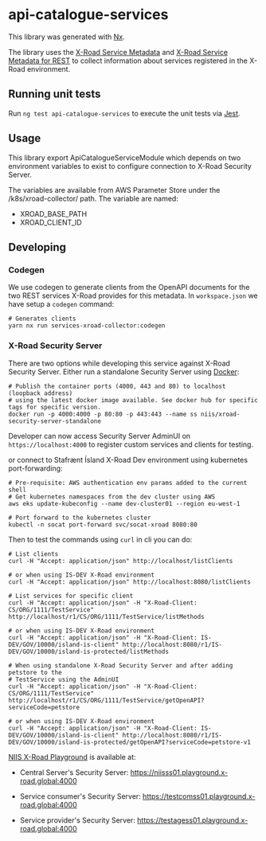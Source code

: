 # api-catalogue-services

This library was generated with [Nx](https://nx.dev).

The library uses the [X-Road Service Metadata] and
[X-Road Service Metadata for REST] to collect information
about services registered in the X-Road environment.

## Running unit tests

Run `ng test api-catalogue-services` to execute the unit tests via [Jest](https://jestjs.io).

## Usage

This library export ApiCatalogueServiceModule which depends on two
environment variables to exist to configure connection to X-Road Security Server.

The variables are available from AWS Parameter Store under the /k8s/xroad-collector/ path.
The variable are named:

- XROAD_BASE_PATH
- XROAD_CLIENT_ID

## Developing

### Codegen

We use codegen to generate clients from the OpenAPI documents for the
two REST services X-Road provides for this metadata. In `workspace.json`
we have setup a `codegen` command:

```
# Generates clients
yarn nx run services-xroad-collector:codegen
```

### X-Road Security Server

There are two options while developing this service against
X-Road Security Server. Either run a standalone Security Server using
[Docker](https://hub.docker.com/r/niis/xroad-security-server-standalone):

```
# Publish the container ports (4000, 443 and 80) to localhost (loopback address)
# using the latest docker image available. See docker hub for specific tags for specific version.
docker run -p 4000:4000 -p 80:80 -p 443:443 --name ss niis/xroad-security-server-standalone
```

Developer can now access Security Server AdminUI on `https://localhost:4000`
to register custom services and clients for testing.

or connect to Stafrænt Ísland X-Road Dev environment using kubernetes
port-forwarding:

```
# Pre-requisite: AWS authentication env params added to the current shell
# Get kubernetes namespaces from the dev cluster using AWS
aws eks update-kubeconfig --name dev-cluster01 --region eu-west-1

# Port forward to the kubernetes cluster
kubectl -n socat port-forward svc/socat-xroad 8080:80
```

Then to test the commands using `curl` in cli you can do:

```
# List clients
curl -H "Accept: application/json" http://localhost/listClients

# or when using IS-DEV X-Road environment
curl -H "Accept: application/json" http://localhost:8080/listClients
```

```
# List services for specific client
curl -H "Accept: application/json" -H "X-Road-Client: CS/ORG/1111/TestService" http://localhost/r1/CS/ORG/1111/TestService/listMethods

# or when using IS-DEV X-Road environment
curl -H "Accept: application/json" -H "X-Road-Client: IS-DEV/GOV/10000/island-is-client" http://localhost:8080/r1/IS-DEV/GOV/10000/island-is-protected/listMethods
```

```
# When using standalone X-Road Security Server and after adding petstore to the
# TestService using the AdminUI
curl -H "Accept: application/json" -H "X-Road-Client: CS/ORG/1111/TestService" http://localhost/r1/CS/ORG/1111/TestService/getOpenAPI?serviceCode=petstore

# or when using IS-DEV X-Road environment
curl -H "Accept: application/json" -H "X-Road-Client: IS-DEV/GOV/10000/island-is-client" http://localhost:8080/r1/IS-DEV/GOV/10000/island-is-protected/getOpenAPI?serviceCode=petstore-v1
```

[NIIS X-Road Playground] is available at:

- Central Server's Security Server:
  https://niisss01.playground.x-road.global:4000

- Service consumer's Security Server:
  https://testcomss01.playground.x-road.global:4000

- Service provider's Security Server:
  https://testagess01.playground.x-road.global:4000

[x-road service metadata]: https://github.com/nordic-institute/X-Road/blob/develop/doc/Protocols/pr-meta_x-road_service_metadata_protocol.md#openapi-definition
[x-road service metadata for rest]: https://github.com/nordic-institute/X-Road/blob/develop/doc/Protocols/pr-mrest_x-road_service_metadata_protocol_for_rest.md#annex-a-service-descriptions-for-rest-metadata-services
[niis x-road playground]: https://x-road.global/xroad-playground
